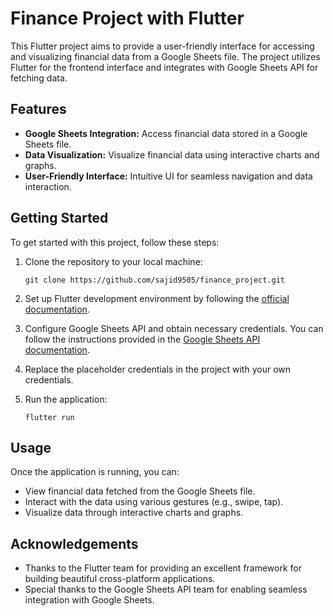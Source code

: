# Finance Project with Flutter

This Flutter project aims to provide a user-friendly interface for accessing and visualizing financial data from a Google Sheets file. The project utilizes Flutter for the frontend interface and integrates with Google Sheets API for fetching data.

## Features

- **Google Sheets Integration:** Access financial data stored in a Google Sheets file.
- **Data Visualization:** Visualize financial data using interactive charts and graphs.
- **User-Friendly Interface:** Intuitive UI for seamless navigation and data interaction.

## Getting Started

To get started with this project, follow these steps:

1. Clone the repository to your local machine:

   `git clone https://github.com/sajid9505/finance_project.git`

2. Set up Flutter development environment by following the [official documentation](https://flutter.dev/docs/get-started/install).

3. Configure Google Sheets API and obtain necessary credentials. You can follow the instructions provided in the [Google Sheets API documentation](https://developers.google.com/sheets/api/quickstart/flutter).

4. Replace the placeholder credentials in the project with your own credentials.

5. Run the application:

   `flutter run`


## Usage

Once the application is running, you can:

- View financial data fetched from the Google Sheets file.
- Interact with the data using various gestures (e.g., swipe, tap).
- Visualize data through interactive charts and graphs.

## Acknowledgements

- Thanks to the Flutter team for providing an excellent framework for building beautiful cross-platform applications.
- Special thanks to the Google Sheets API team for enabling seamless integration with Google Sheets.
